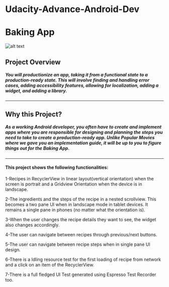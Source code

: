 # Udacity-Advance-Android-Dev

# Baking App

![alt text](https://d.top4top.net/p_669qeydy1.jpg)





## Project Overview

##### You will productionize an app, taking it from a functional state to a production-ready state. This will involve finding and handling error cases, adding accessibility features, allowing for localization, adding a widget, and adding a library.
---
## Why this Project?

##### As a working Android developer, you often have to create and implement apps where you are responsible for designing and planning the steps you need to take to create a production-ready app. Unlike Popular Movies where we gave you an implementation guide, it will be up to you to figure things out for the Baking App.
---
#### This project shows the following functionalities:

1-Recipes in RecyclerView in linear layout(vertical orientation) when the screen is portrait and a Gridview Orientation when the device is in landscape.

2-The ingredients and the steps of the recipe in a nested scrollview. This becomes a two pane UI when in landscape mode in tablet devices. It remains a single pane in phones (no matter what the orientation is).

3-When the user changes the recipe details they want to see, the widget also changes accordingly.

4-The user can navigate between recipes through previous/next buttons.

5-The user can navigate between recipe steps when in single pane UI design.

6-There is a Idling resource test for the first loading of recipe from network and a click on an item of the RecyclerView.

7-There is a full fledged UI Test generated using Espresso Test Recorder too.

